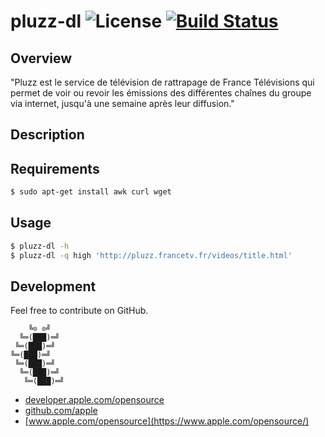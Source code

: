 # pluzz-dl ![License][license-img] [![Build Status][build-img]][build-url]

## Overview

"Pluzz est  le service  de télévision  de rattrapage  de France  Télévisions qui
permet de  voir ou revoir  les émissions des  différentes chaînes du  groupe via
internet, jusqu'à une semaine après leur diffusion."

## Description

## Requirements

```bash
$ sudo apt-get install awk curl wget
```

## Usage

```bash
$ pluzz-dl -h
$ pluzz-dl -q high 'http://pluzz.francetv.fr/videos/title.html'
```

## Development

Feel free to contribute on GitHub.

```
    ╚⊙ ⊙╝
  ╚═(███)═╝
 ╚═(███)═╝
╚═(███)═╝
 ╚═(███)═╝
  ╚═(███)═╝
   ╚═(███)═╝
```

- [developer.apple.com/opensource](https://developer.apple.com/opensource/)
- [github.com/apple](https://github.com/apple)
- [www.apple.com/opensource](https://www.apple.com/opensource/)

[license-img]: https://img.shields.io/badge/license-ISC-blue.svg
[build-img]: https://travis-ci.org/rockyluke/pluzz-dl.svg?branch=master
[build-url]: https://travis-ci.org/rockyluke/pluzz-dl
